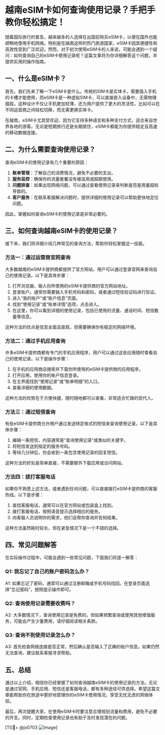 # 越南eSIM卡如何查询使用记录？手把手教你轻松搞定！

随着国际旅行的普及，越来越多的人选择在出国前购买eSIM卡，以便在国外也能顺畅地使用手机网络。特别是在越南这样的热门旅游国家，eSIM卡因其便捷性和高效性受到广泛欢迎。然而，对于初次使用eSIM卡的人来说，可能会遇到一个疑问：如何查询自己的eSIM卡使用记录呢？这篇文章将为你详细解答这个问题，并提供实用的操作指南。

## 一、什么是eSIM卡？

首先，我们先来了解一下eSIM卡是什么。传统的SIM卡是实体卡，需要插入手机的卡槽才能使用，而eSIM卡是一种虚拟SIM卡，可以直接嵌入设备中，无需物理插拔。这种设计不仅让手机更加轻薄，还为用户提供了更大的灵活性，比如可以在不同运营商之间轻松切换，而无需更换实体卡。

在越南，eSIM卡尤其受欢迎，因为它支持多种语言和多种支付方式，适合来自世界各地的游客。无论是短期旅行还是长期居住，eSIM卡都能为你提供稳定且高速的移动数据连接。

## 二、为什么需要查询使用记录？

查询eSIM卡的使用记录有几个重要的原因：

1. **账单管理**：了解自己的消费情况，避免不必要的支出。
2. **服务监控**：确保你的流量套餐没有被滥用或超额使用。
3. **问题排查**：如果出现网络问题，可以通过查看使用记录来判断是否是用量超标导致的。
4. **客户服务**：在联系客服解决问题时，提供详细的使用记录可以帮助更快地定位问题。

因此，掌握如何查询eSIM卡的使用记录是非常必要的。

## 三、如何查询越南eSIM卡的使用记录？

接下来，我们将详细介绍几种常见的查询方法，帮助你轻松掌握这一技能。

### 方法一：通过运营商官网查询

大多数越南的eSIM卡提供商都提供了官方网站，用户可以通过登录官网来查询自己的使用记录。以下是具体步骤：

1. 打开浏览器，输入你所使用的eSIM卡提供商的官方网站地址。
2. 登录账户。通常你需要输入手机号码和密码，或者通过短信验证码进行验证。
3. 进入“我的账户”或“账户信息”页面。
4. 找到“使用记录”或“账单详情”选项，点击进入。
5. 在这里，你可以看到详细的使用记录，包括已使用的流量、通话时间、短信数量等信息。

这种方法的优点是信息全面且直观，但需要确保你有稳定的网络环境。

### 方法二：通过手机应用查询

许多eSIM卡提供商都有专门的手机应用程序，用户可以通过这些应用随时查看自己的使用记录。以下是操作步骤：

1. 在手机的应用商店搜索并下载你所使用的eSIM卡提供商的应用程序。
2. 打开应用，使用你的账户信息登录。
3. 在主界面找到“使用记录”或“账单明细”的入口。
4. 查看详细的使用数据。

这种方法的优势在于方便快捷，随时随地都可以查看，非常适合忙碌的现代人。

### 方法三：通过短信查询

有些eSIM卡提供商允许用户通过发送特定格式的短信来查询使用记录。以下是具体步骤：

1. 编辑一条短信，内容通常是“查询使用记录”或类似的关键字。
2. 将短信发送到指定的服务号码。
3. 等待几分钟后，你会收到一条包含使用记录的回复短信。

这种方法的好处是简单直接，不需要额外下载应用或访问网站。

### 方法四：拨打客服电话

如果你不熟悉上述方法，或者遇到任何问题，可以直接拨打eSIM卡提供商的客服热线。以下是步骤：

1. 查找客服电话，通常可以在官方网站或包装盒上找到。
2. 拨打客服电话，按照语音提示选择相应的服务。
3. 向客服人员说明你的需求，他们会帮你查询并告知结果。

这种方法虽然耗时较长，但在紧急情况下是一个不错的选择。

## 四、常见问题解答

在实际操作过程中，可能会遇到一些常见问题，下面我们将逐一解答：

### Q1: 我忘记了自己的账户密码怎么办？

A1: 如果忘记了密码，通常可以通过注册邮箱或手机号码找回。在登录页面选择“忘记密码”，按照提示操作即可。

### Q2: 查询使用记录需要收费吗？

A2: 大多数情况下，查询使用记录是免费的。但如果频繁查询或使用其他增值服务，可能会产生少量费用，请仔细阅读相关条款。

### Q3: 查询不到使用记录怎么办？

A3: 首先检查网络连接是否正常，然后确认是否输入了正确的账户信息。如果仍然无法查询，建议联系客服寻求帮助。

## 五、总结

通过以上介绍，相信你已经掌握了如何查询越南eSIM卡的使用记录的方法。无论是通过官网、手机应用、短信还是客服电话，都有多种途径可供选择。希望这篇文章能帮助你在旅途中更好地管理你的eSIM卡使用情况，享受无忧无虑的网络体验。

最后，再次提醒大家，在使用eSIM卡时要注意合理规划流量和费用，避免不必要的开支。同时，定期检查使用记录也有助于及时发现潜在的问题。

[TG💪+ @jx0703 ![Image](https://github.com/user-attachments/assets/dbca1d08-cadb-493c-b0ec-ad6f7a83f270)]